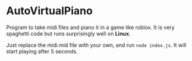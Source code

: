 # AutoVirtualPiano
Program to take midi files and piano it in a game like roblox.
It is very spaghetti code but runs surprisingly well on **Linux**.

Just replace the midi.mid file with your own, and run `node index.js`. It will start playing after 5 seconds.
